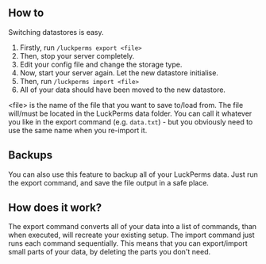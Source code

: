 ## How to
Switching datastores is easy.

1. Firstly, run `/luckperms export <file>`
2. Then, stop your server completely.
3. Edit your config file and change the storage type.
4. Now, start your server again. Let the new datastore initialise.
5. Then, run `/luckperms import <file>`
6. All of your data should have been moved to the new datastore.

\<file\> is the name of the file that you want to save to/load from. The file will/must be located in the LuckPerms data folder. You can call it whatever you like in the export command (e.g. `data.txt`) - but you obviously need to use the same name when you re-import it.

## Backups
You can also use this feature to backup all of your LuckPerms data. Just run the export command, and save the file output in a safe place.

## How does it work?
The export command converts all of your data into a list of commands, than when executed, will recreate your existing setup. The import command just runs each command sequentially. This means that you can export/import small parts of your data, by deleting the parts you don't need.

